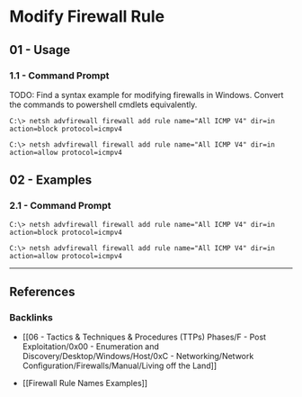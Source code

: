 # Modify Firewall Rule

## 01 - Usage

### 1.1 - Command Prompt

TODO: Find a syntax example for modifying firewalls in Windows. Convert the commands to powershell cmdlets equivalently.

```
C:\> netsh advfirewall firewall add rule name="All ICMP V4" dir=in action=block protocol=icmpv4

C:\> netsh advfirewall firewall add rule name="All ICMP V4" dir=in action=allow protocol=icmpv4
```

## 02 - Examples

### 2.1 - Command Prompt

```
C:\> netsh advfirewall firewall add rule name="All ICMP V4" dir=in action=block protocol=icmpv4

C:\> netsh advfirewall firewall add rule name="All ICMP V4" dir=in action=allow protocol=icmpv4
```

---
## References

### Backlinks

- [[06 - Tactics & Techniques & Procedures (TTPs) Phases/F - Post Exploitation/0x00 - Enumeration and Discovery/Desktop/Windows/Host/0xC - Networking/Network Configuration/Firewalls/Manual/Living off the Land]]

- [[Firewall Rule Names Examples]]